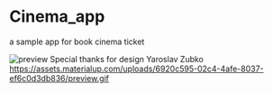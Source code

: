 # Cinema_app
a sample app for book cinema ticket

![preview](https://github.com/swepthong/Cinema_app/blob/master/preview.gif)
Special thanks for design Yaroslav Zubko https://assets.materialup.com/uploads/6920c595-02c4-4afe-8037-ef6c0d3db836/preview.gif
